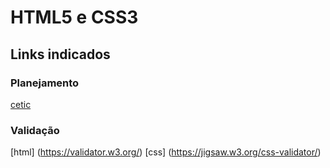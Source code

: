 # HTML5 e CSS3
## Links indicados
### Planejamento
[cetic](https://www.cetic.br/)
### Validação
[html] (https://validator.w3.org/)
[css] (https://jigsaw.w3.org/css-validator/)
